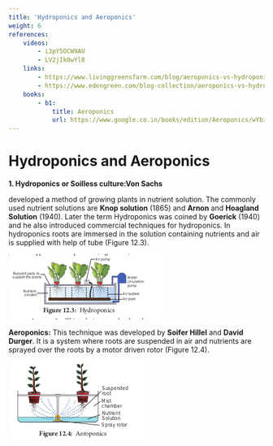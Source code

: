 ```yaml
---
title: 'Hydroponics and Aeroponics'
weight: 6
references:
    videos:
        - i3pY5OCW9AU
        - LV2jIkOwYl8
    links:
        - https://www.livinggreensfarm.com/blog/aeroponics-vs-hydroponics
        - https://www.edengreen.com/blog-collection/aeroponics-vs-hydroponics-explained
    books:
        - b1:
            title: Aeroponics
            url: https://www.google.co.in/books/edition/Aeroponics/wYbiDwAAQBAJ?hl=en&gbpv=0 
---
```


#  Hydroponics and Aeroponics 

**1. Hydroponics or Soilless culture:Von Sachs** 

developed a method of growing plants in nutrient solution. The commonly used nutrient solutions are **Knop solution** (1865) and **Arnon** and **Hoagland** **Solution** (1940). Later the term Hydroponics was coined by **Goerick** (1940) and he also introduced commercial techniques for hydroponics. In hydroponics roots are immersed in the solution containing nutrients and air is supplied with help of tube (Figure 12.3).

![: Hydroponics](12.5.png)

**Aeroponics:** This technique was developed by **Soifer Hillel** and **David Durger**. It is a system where roots are suspended in air and nutrients are sprayed over the roots by a motor driven rotor (Figure 12.4).

![ Aeroponics ## Nitrogen Fixation](12.6.png "")
